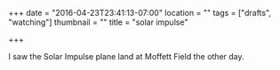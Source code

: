 +++
date = "2016-04-23T23:41:13-07:00"
location = ""
tags = ["drafts", "watching"]
thumbnail = ""
title = "solar impulse"

+++

I saw the Solar Impulse plane land at Moffett Field the other day.
